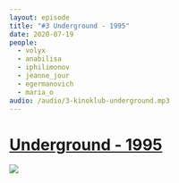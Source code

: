 ```yaml
---
layout: episode
title: "#3 Underground - 1995"
date: 2020-07-19
people:
  - volyx
  - anabilisa
  - iphilimonov
  - jeanne_jour
  - egermanovich
  - maria_o
audio: /audio/3-kinoklub-underground.mp3
---
```


# [Underground - 1995](https://www.kinopoisk.ru/film/7698/)

![](https://avatars.mds.yandex.net/get-kinopoisk-image/1600647/512d31d3-5c6d-4cc6-8c9b-4ae98a335ce0/600x900)


